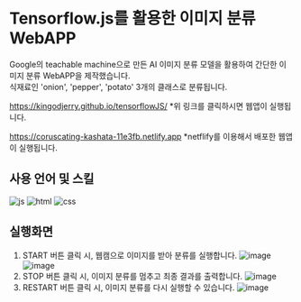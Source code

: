# Tensorflow.js를 활용한 이미지 분류 WebAPP
Google의 teachable machine으로 만든 AI 이미지 분류 모델을 활용하여 간단한 이미지 분류 WebAPP을 제작했습니다. <br>
식재료인 'onion', 'pepper', 'potato' 3개의 클래스로 분류됩니다. 

https://kingodjerry.github.io/tensorflowJS/
*위 링크를 클릭하시면 웹앱이 실행됩니다.

https://coruscating-kashata-11e3fb.netlify.app
*netflify를 이용해서 배포한 웹앱이 실행됩니다. 

## 사용 언어 및 스킬 
![js](https://img.shields.io/badge/JavaScript-F7DF1E?style=for-the-badge&logo=JavaScript&logoColor=white)
![html](https://img.shields.io/badge/HTML-239120?style=for-the-badge&logo=html5&logoColor=white)
![css](https://img.shields.io/badge/CSS-239120?&style=for-the-badge&logo=css3&logoColor=white)

## 실행화면
1. START 버튼 클릭 시, 웹캠으로 이미지를 받아 분류를 실행합니다.
  ![image](https://github.com/kingodjerry/tensorflowJS/assets/143167244/88089437-3a55-4c19-bd9f-8be068d1c2ad)  ![image](https://github.com/kingodjerry/tensorflowJS/assets/143167244/2525c2e4-61d5-491a-b5b2-94733ba577e6)
2. STOP 버튼 클릭 시, 이미지 분류를 멈추고 최종 결과를 출력합니다.
  ![image](https://github.com/kingodjerry/tensorflowJS/assets/143167244/2525c2e4-61d5-491a-b5b2-94733ba577e6)
3. RESTART 버튼 클릭 시, 이미지 분류를 다시 실행할 수 있습니다. 
  ![image](https://github.com/kingodjerry/tensorflowJS/assets/143167244/1d589d14-8d5a-4482-adb9-4b2c138d9fc6)
